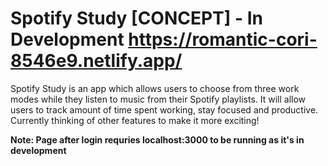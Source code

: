 # Spotify Study [CONCEPT] - In Development https://romantic-cori-8546e9.netlify.app/

Spotify Study is an app which allows users to choose from three work modes while they listen to music from their Spotify playlists. It will allow users to track amount of time spent working, stay focused and productive. Currently thinking of other features to make it more exciting!

**Note: Page after login requries localhost:3000 to be running as it's in development**
